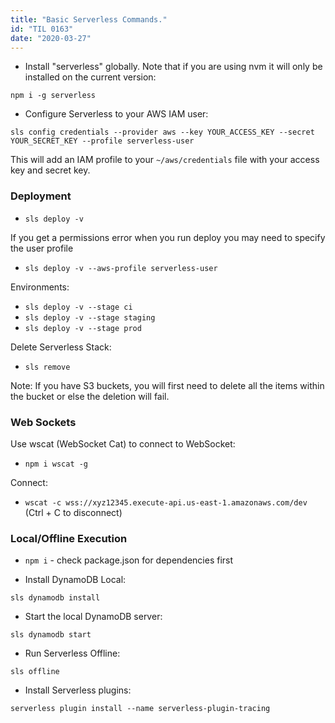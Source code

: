 ```yaml
---
title: "Basic Serverless Commands."
id: "TIL 0163"
date: "2020-03-27"
---
```


* Install "serverless" globally. Note that if you are using nvm it will only be installed on the current version: 

`npm i -g serverless`

* Configure Serverless to your AWS IAM user:

`sls config credentials --provider aws --key YOUR_ACCESS_KEY --secret YOUR_SECRET_KEY --profile serverless-user`

This will add an IAM profile to your `~/aws/credentials` file with your access key and secret key. 

### Deployment

* `sls deploy -v`

If you get a permissions error when you run deploy you may need to specify the user profile

* `sls deploy -v --aws-profile serverless-user`

Environments: 

* `sls deploy -v --stage ci`
* `sls deploy -v --stage staging`
* `sls deploy -v --stage prod`

Delete Serverless Stack:

* `sls remove`

Note: If you have S3 buckets, you will first need to delete all the items within the bucket or else the deletion will fail. 

### Web Sockets

Use wscat (WebSocket Cat) to connect to WebSocket: 

* `npm i wscat -g`

Connect: 

* `wscat -c wss://xyz12345.execute-api.us-east-1.amazonaws.com/dev` (Ctrl + C to disconnect) 

### Local/Offline Execution

* `npm i` - check package.json for dependencies first

* Install DynamoDB Local:

`sls dynamodb install`

* Start the local DynamoDB server: 
    
`sls dynamodb start` 

* Run Serverless Offline: 

`sls offline`

* Install Serverless plugins: 

`serverless plugin install --name serverless-plugin-tracing`